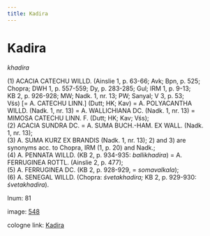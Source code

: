 ```yaml
---
title: Kadira
---
```


# Kadira

<i>khadira</i>  <div n="P" />(1) <bot>ACACIA CATECHU WILLD.</bot> (Ainslie 1, p. 63-66; Avk; Bpn, p. 525; <div n="lb" />Chopra; DWH 1, p. 557-559; Dy, p. 283-285; Gul; IRM 1, p. 9-13; <div n="lb" />KB 2, p. 926-928; MW; Nadk. 1, nr. 13; PW; Sanyal; V 3, p. 53; <div n="lb" />Vśs) [= <bot>A. CATECHU LINN.</bot>] (Dutt; HK; Kav) = <bot>A. POLYACANTHA <div n="lb" />WILLD.</bot> (Nadk. 1, nr. 13) = <bot>A. WALLICHIANA DC.</bot> (Nadk. 1, nr. 13) = <div n="lb" /><bot>MIMOSA CATECHU LINN. F.</bot> (Dutt; HK; Kav; Vśs); <div n="P" />(2) <bot>ACACIA SUNDRA DC.</bot> = <bot>A. SUMA BUCH.</bot>-<bot>HAM. EX WALL.</bot> (Nadk. <div n="lb" />1, nr. 13); <div n="P" />(3) <bot>A. SUMA KURZ EX BRANDIS</bot> (Nadk. 1, nr. 13); 2) and 3) are <div n="lb" />synonyms acc. to Chopra, IRM (1, p. 20) and Nadk.; <div n="P" />(4) <bot>A. PENNATA WILLD.</bot> (KB 2, p. 934-935: <i>ballikhadira</i>) = <bot>A. <div n="lb" />FERRUGINEA ROTTL.</bot> (Ainslie 2, p. 477); <div n="P" />(5) <bot>A. FERRUGINEA DC.</bot> (KB 2, p. 928-929, = <i>somavalkala</i>); <div n="P" />(6) <bot>A. SENEGAL WILLD.</bot> (Chopra: <i>śvetakhadira;</i> KB 2, p. 929-930: <div n="lb" /><i>śvetakhadira</i>).

lnum: 81

image: [548](https://www.sanskrit-lexicon.uni-koeln.de/scans/csl-apidev/servepdf.php?dict=snp&page=548)

cologne link: [Kadira](https://sanskrit-lexicon.uni-koeln.de/scans/csl-apidev/getword.php?dict=snp&key=Kadira)

